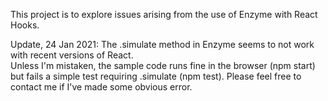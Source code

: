 This project is to explore issues arising from the use of Enzyme with React Hooks.

Update, 24 Jan 2021: The .simulate method in Enzyme seems to not work with recent versions of React.  
Unless I'm mistaken, the sample code runs fine in the browser (npm start) but fails a simple test requiring .simulate (npm test).  Please feel free to contact me if I've made some obvious error.